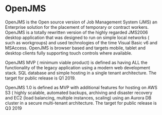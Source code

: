 # OpenJMS
OpenJMS is the Open source version of Job Management System (JMS) an Enterprise solution for the placement of temporary or contract workers. OpenJMS is a totally rewritten version of the highly regarded JMS2006 desktop application that was designed to run on simple local networks ( such as workgroups) and used technologies of the time Visual Basic v6 and MSAccess. OpenJMS is browser based and targets mobile, tablet and desktop clients fully supporting touch controls where available.

OpenJMS MVP ( minimum viable product) is defined as having ALL the functionality of the legacy application using a modern web development stack. SQL database and simple hosting in a single tenant architecture. The target for public release is Q1 2019.

OpenJMS 1.0 is defined as MVP with additional features for hosting on AWS S3 ( highly scalable, automated backups, archiving and disaster recovery and EC2 (load balancing, multiple instances, scaling) using an Aurora DB cluster in a secure multi-tenant architecture. The target for public release is Q3 2019



